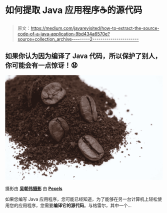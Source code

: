 # 如何提取 Java 应用程序☕的源代码

> 原文：<https://medium.com/javarevisited/how-to-extract-the-source-code-of-a-java-application-9bd434a6570e?source=collection_archive---------2----------------------->

## 如果你认为因为编译了 Java 代码，所以保护了别人，你可能会有一点惊讶！😧

![](img/3b7cf2f5271bb35d6d74e8cdd66811cb.png)

摄影由 [**吴朝伟摄影**](https://www.pexels.com/@tonywuphotography?utm_content=attributionCopyText&utm_medium=referral&utm_source=pexels) 由 [**Pexels**](https://www.pexels.com/photo/black-coffee-beans-on-white-surface-4302269/?utm_content=attributionCopyText&utm_medium=referral&utm_source=pexels)

如果您编写 Java 应用程序，您可能已经知道，为了能够在另一台计算机上轻松使用您的应用程序，您需要**编译它的源代码**。与格雷尔，其中一个…
